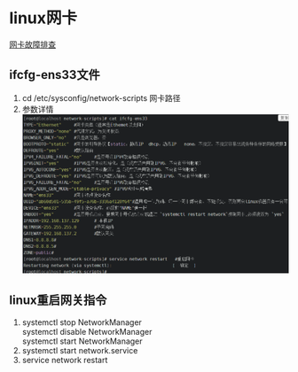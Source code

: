 # linux网卡
[网卡故障排查](https://note.youdao.com/ynoteshare1/index.html?id=beae0c9a451ffa66127ffb5a0da7a063&type=note)
## ifcfg-ens33文件
1. cd /etc/sysconfig/network-scripts 网卡路径
2. 参数详情
![参数详情](https://github.com/qq840093270/study/blob/master/common/images/ifcfg-ens33.png)

## linux重启网关指令
1. systemctl stop NetworkManager  
   systemctl disable NetworkManager  
   systemctl start NetworkManager  
2. systemctl start network.service
3. service network restart


